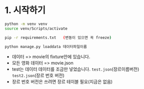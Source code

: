 # 1. 시작하기

```bash
python -m venv venv
source venv/Scripts/activate 
```

```bash
pip -r requirements.txt   (변동이 있으면 꼭 freeze)
```

```bash
python manage.py loaddata 데이터파일이름
```

- 데이터 =>  movie의 fixture안에 있습니다.
- 모든 영화 데이터 => movie.json 
- test는 데이터 데이터를 조금만 넣었습니다. `test.json`(장르이름버전)  `test2.json`(장르 번호 버전)
- 장르 번호 버전은 쓰려면 장르 테이블 필요(지금은 없음)

